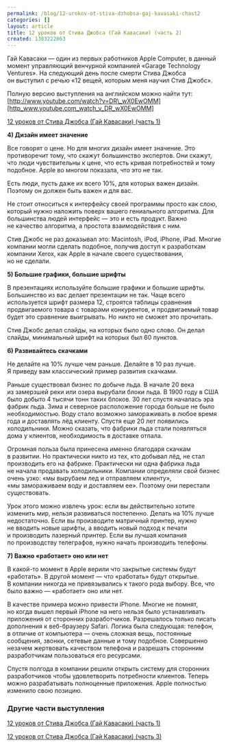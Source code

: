 ```yaml
---
permalink: /blog/12-urokov-ot-stiva-dzhobsa-gaj-kavasaki-chast2
categories: []
layout: article
title: 12 уроков от Стива Джобса (Гай Кавасаки) (часть 2)
created: 1383222863
---
```

Гай Кавасаки — один из первых работников Apple Computer, в данный момент управляющий венчурной компанией «Garage Technology Ventures». На следующий день после смерти Стива Джобса он выступил с речью «12 вещей, которым меня научил Стив Джобс».  
  
Полную версию выступления на английском можно найти тут:  
[http://www.youtube.com/watch?v=DR\_wX0EwOMM][http_www.youtube.com_watch_v_DR_wX0EwOMM]

[12 уроков от Стива Джобса (Гай Кавасаки) (часть 1)][12 _ _ _ _ _ _ _ 1]

**4) Дизайн имеет значение**

Все говорят о цене. Но для многих дизайн имеет значение. Это противоречит тому, что скажут большинство экспертов. Они скажут, что люди чувствительны к цене, что есть кривая потребностей и тому подобное. Apple во многом показала, что это не так.

Есть люди, пусть даже их всего 10%, для которых важен дизайн. Поэтому он должен быть важен и для вас.

Не стоит относиться к интерфейсу своей программы просто как слою, который нужно наложить поверх вашего гениального алгоритма. Для большинства людей интерфейс — это и есть продукт. Важно не качество алгоритма, а простота взаимодействия с ним.

Стив Джобс не раз доказывал это: Macintosh, iPod, iPhone, iPad. Многие компании могли сделать подобное, получив доступ к разработкам компании Xerox, как Apple в начале своего существования, но не сделали.

**5) Большие графики, большие шрифты**

В презентациях используйте большие графики и большие шрифты. Большинство из вас делает презентации не так. Чаще всего используется шрифт размера 12, строятся таблицы сравнения продвигаемого товара с товарами конкурентов, и продвигаемый товар будет это сравнение выигрывать. Но никто не сможет это прочитать.

Стив Джобс делал слайды, на которых было одно слово. Он делал слайды, минимальный шрифт на которых был 60 пунктов.

**6) Развивайтесь скачками**

Не делайте на 10% лучше чем раньше. Делайте в 10 раз лучше. Я приведу вам классический пример развития скачками.

Раньше существовал бизнес по добыче льда. В начале 20 века из замерзшей реки или озера вырубали блоки льда. В 1900 году в США было добыто 4 тысячи тонн таких блоков. 30 лет спустя началась эра фабрик льда. Зима и северное расположение города больше не было необходимостью. Воду стало возможно замораживать в любое время года и доставлять лёд клиенту. Спустя еще 20 лет появились холодильники. Можно сказать, что фабрики льда стали появляться дома у клиентов, необходимость в доставке отпала.

Огромная польза была принесена именно благодаря скачкам в развитии. Но практически никто из тех, кто добывал лёд, не стал производить его на фабрике. Практически ни одна фабрика льда не начала продавать холодильники. Компании определяли свой бизнес очень узко: «мы вырубаем лед и отправляем клиенту», «мы замораживаем воду и доставляем ее». Поэтому они перестали существовать.

Урок этого можно извлечь урок: если вы действительно хотите изменить мир, нельзя развиваться постепенно. Делать на 10% лучше недостаточно. Если вы производите матричный принтер, нужно не вводить новые шрифты, а вводить новый подход к печати и производить лазерный принтер. Если вы лучшая компания по производству телеграфов, нужно начать производить телефоны.

**7) Важно «работает» оно или нет**

В какой-то момент в Apple верили что закрытые системы будут «работать». В другой момент — что «работать» будут открытые. В компании никогда не привязывались к такого рода выбору. Все, что было важно — «работает» оно или нет.

В качестве примера можно привести iPhone. Многие не помнят, но когда вышел первый iPhone на него нельзя было устанавливать приложения от сторонних разработчиков. Разрешалось только писать дополнения к веб-браузеру Safari. Логика была следующая: телефон, в отличие от компьютера — очень сложная вещь, постоянные сообщения, звонки, сетевые данные и тому подобное. Совершенно незачем жертвовать качеством телефона и разрешать сторонним разработчикам пользоваться его ресурсами.

Спустя полгода в компании решили открыть систему для сторонних разработчиков чтобы удовлетворить потребности клиентов. Теперь можно разрабатывать полноценные приложения. Apple полностью изменило свою позицию.

### Другие части выступления ###

[12 уроков от Стива Джобса (Гай Кавасаки) (часть 1)][12 _ _ _ _ _ _ _ 1]

[12 уроков от Стива Джобса (Гай Кавасаки) (часть 3)][12 _ _ _ _ _ _ _ 3]


[http_www.youtube.com_watch_v_DR_wX0EwOMM]: http://www.youtube.com/watch?v=DR_wX0EwOMM
[12 _ _ _ _ _ _ _ 1]: http://business101.ru/blog/12-urokov-ot-stiva-dzhobsa-gaj-kavasaki-chast
[12 _ _ _ _ _ _ _ 3]: http://business101.ru/lenta/12-urokov-ot-stiva-dzhobsa-gaj-kavasaki-chast3
